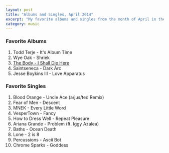 ```yaml
---
layout: post
title: "Albums and Singles, April 2014"
excerpt: "My favorite albums and singles from the month of April in the 2014th year. "
category: music
---
```


### Favorite Albums

1. Todd Terje - It's Album Time
2. Wye Oak - Shriek
3. [The Body - I Shall Die Here](https://rvng.bandcamp.com/album/i-shall-die-here)
4. Saintseneca - Dark Arc
5. Jesse Boykins III - Love Apparatus

### Favorite Singles

1. Blood Orange - Uncle Ace (a/jus/ted Remix)
2. Fear of Men - Descent
3. MNEK - Every Little Word
4. VesperTown - Fancy
5. How to Dress Well - Repeat Pleasure
6. Ariana Grande - Problem (ft. Iggy Azalea)
7. Baths - Ocean Death
8. Lone - 2 is 8
9. Percussions - Ascii Bot
10. Chrome Sparks - Goddess
